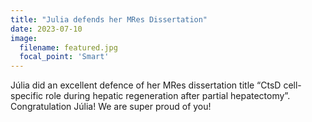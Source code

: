 ```yaml
---
title: "Julia defends her MRes Dissertation"
date: 2023-07-10
image:
  filename: featured.jpg
  focal_point: 'Smart'
---
```


Júlia did an excellent defence of her MRes dissertation title “CtsD cell-specific role during hepatic regeneration after partial hepatectomy”. Congratulation Júlia! We are super proud of you!